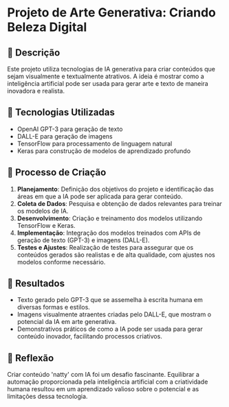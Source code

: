 # Projeto de Arte Generativa: Criando Beleza Digital

## 📒 Descrição
Este projeto utiliza tecnologias de IA generativa para criar conteúdos que sejam visualmente e textualmente atrativos. A ideia é mostrar como a inteligência artificial pode ser usada para gerar arte e texto de maneira inovadora e realista.

## 🤖 Tecnologias Utilizadas
- OpenAI GPT-3 para geração de texto
- DALL-E para geração de imagens
- TensorFlow para processamento de linguagem natural
- Keras para construção de modelos de aprendizado profundo

## 🧐 Processo de Criação
1. **Planejamento**: Definição dos objetivos do projeto e identificação das áreas em que a IA pode ser aplicada para gerar conteúdo.
2. **Coleta de Dados**: Pesquisa e obtenção de dados relevantes para treinar os modelos de IA.
3. **Desenvolvimento**: Criação e treinamento dos modelos utilizando TensorFlow e Keras.
4. **Implementação**: Integração dos modelos treinados com APIs de geração de texto (GPT-3) e imagens (DALL-E).
5. **Testes e Ajustes**: Realização de testes para assegurar que os conteúdos gerados são realistas e de alta qualidade, com ajustes nos modelos conforme necessário.

## 🚀 Resultados
- Texto gerado pelo GPT-3 que se assemelha à escrita humana em diversas formas e estilos.
- Imagens visualmente atraentes criadas pelo DALL-E, que mostram o potencial da IA em arte generativa.
- Demonstrativos práticos de como a IA pode ser usada para gerar conteúdo inovador, facilitando processos criativos.

## 💭 Reflexão 
Criar conteúdo 'natty' com IA foi um desafio fascinante. Equilibrar a automação proporcionada pela inteligência artificial com a criatividade humana resultou em um aprendizado valioso sobre o potencial e as limitações dessa tecnologia.



